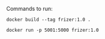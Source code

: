 Commands to run: 
```
docker build --tag frizer:1.0 .
```
```
docker run -p 5001:5000 frizer:1.0
```
